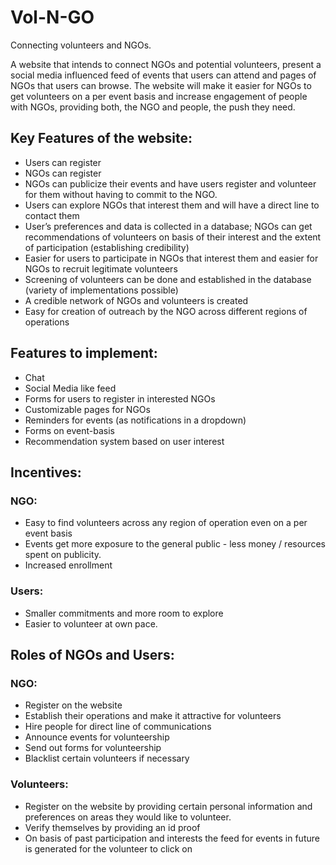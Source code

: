 # Vol-N-GO
Connecting volunteers and NGOs.

A website that intends to connect NGOs and potential volunteers, present a social media influenced feed of events that users can attend and pages of NGOs that users can browse. The website will make it easier for NGOs to get volunteers on a per event basis and increase engagement of people with NGOs, providing both, the NGO and people, the push they need.
## Key Features of the website:
+ Users can register
+ NGOs can register
+ NGOs can publicize their events and have users register and volunteer for them without having to commit to the NGO.
+ Users can explore NGOs that interest them and will have a direct line to contact them
+ User’s preferences and data is collected in a database; NGOs can get recommendations of volunteers on basis of their interest and the extent of participation (establishing credibility)
+ Easier for users to participate in NGOs that interest them and easier for NGOs to recruit legitimate volunteers
+ Screening of volunteers can be done and established in the database (variety of implementations possible)
+ A credible network of NGOs and volunteers is created
+ Easy for creation of outreach by the NGO across different regions of operations
## Features to implement:
+ Chat
+ Social Media like feed
+ Forms for users to register in interested NGOs
+ Customizable pages for NGOs
+ Reminders for events (as notifications in a dropdown)
+ Forms on event-basis
+ Recommendation system based on user interest

## Incentives:
### NGO:
+ Easy to find volunteers across any region of operation even on a per event basis
+ Events get more exposure to the general public - less money / resources spent on publicity.
+ Increased enrollment
### Users:
+ Smaller commitments and more room to explore
+ Easier to volunteer at own pace.

## Roles of NGOs and Users:

### NGO:
+ Register on the website
+ Establish their operations and make it attractive for volunteers
+ Hire people for direct line of communications
+ Announce events for volunteership
+ Send out forms for volunteership
+ Blacklist certain volunteers if necessary
### Volunteers:
+ Register on the website by providing certain personal information and preferences on areas they would like to volunteer.
+ Verify themselves by providing an id proof 
+ On basis of past participation and interests the feed for events in future is generated for the volunteer to click on
